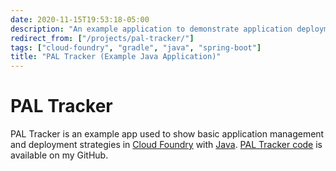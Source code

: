 ```yaml
---
date: 2020-11-15T19:53:18-05:00
description: "An example application to demonstrate application deployment and management strategies in Java, Spring Boot, and Cloud Foundry"
redirect_from: ["/projects/pal-tracker/"]
tags: ["cloud-foundry", "gradle", "java", "spring-boot"]
title: "PAL Tracker (Example Java Application)"
---
```


# PAL Tracker

PAL Tracker is an example app used to show basic application management and deployment strategies in [Cloud Foundry](cloud-foundry.md) with [Java](java.md). [PAL Tracker code](https://github.com/jamestharpe/pal-tracker) is available on my GitHub.
